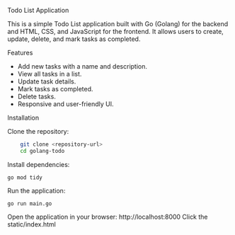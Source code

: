 Todo List Application

This is a simple Todo List application built with Go (Golang) for the backend and HTML, CSS, and JavaScript for the frontend. It allows users to create, update, delete, and mark tasks as completed.

Features

- Add new tasks with a name and description.
- View all tasks in a list.
- Update task details.
- Mark tasks as completed.
- Delete tasks.
- Responsive and user-friendly UI.

Installation

Clone the repository:
```bash
    git clone <repository-url>
    cd golang-todo
```

Install dependencies:
```
go mod tidy
```
Run the application:
```
go run main.go
```
Open the application in your browser:
http://localhost:8000
Click the static/index.html

